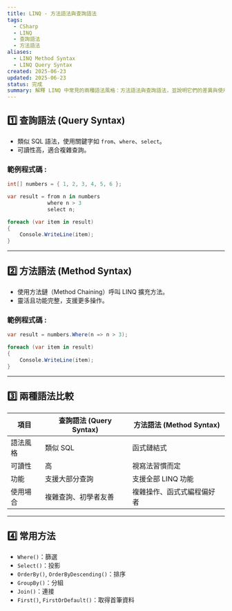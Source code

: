 ```yaml
---
title: LINQ - 方法語法與查詢語法
tags:
  - CSharp
  - LINQ
  - 查詢語法
  - 方法語法
aliases:
  - LINQ Method Syntax
  - LINQ Query Syntax
created: 2025-06-23
updated: 2025-06-23
status: 完成
summary: 解釋 LINQ 中常見的兩種語法風格：方法語法與查詢語法，並說明它們的差異與使用時機。
---
```


## 1️⃣ 查詢語法 (Query Syntax)

- 類似 SQL 語法，使用關鍵字如 `from`、`where`、`select`。
- 可讀性高，適合複雜查詢。

### 範例程式碼 : 

```csharp
int[] numbers = { 1, 2, 3, 4, 5, 6 };

var result = from n in numbers
             where n > 3
             select n;

foreach (var item in result)
{
    Console.WriteLine(item);
}
```


---
## 2️⃣ 方法語法 (Method Syntax)

- 使用方法鏈（Method Chaining）呼叫 LINQ 擴充方法。
- 靈活且功能完整，支援更多操作。

### 範例程式碼 : 
```csharp
var result = numbers.Where(n => n > 3);

foreach (var item in result)
{
    Console.WriteLine(item);
}
```

---
## 3️⃣ 兩種語法比較

|項目|查詢語法 (Query Syntax)|方法語法 (Method Syntax)|
|---|---|---|
|語法風格|類似 SQL|函式鏈結式|
|可讀性|高|視寫法習慣而定|
|功能|支援大部分查詢|支援全部 LINQ 功能|
|使用場合|複雜查詢、初學者友善|複雜操作、函式式編程偏好者|

---
## 4️⃣ 常用方法

- `Where()`：篩選
- `Select()`：投影
- `OrderBy()`, `OrderByDescending()`：排序
- `GroupBy()`：分組
- `Join()`：連接
- `First()`, `FirstOrDefault()`：取得首筆資料